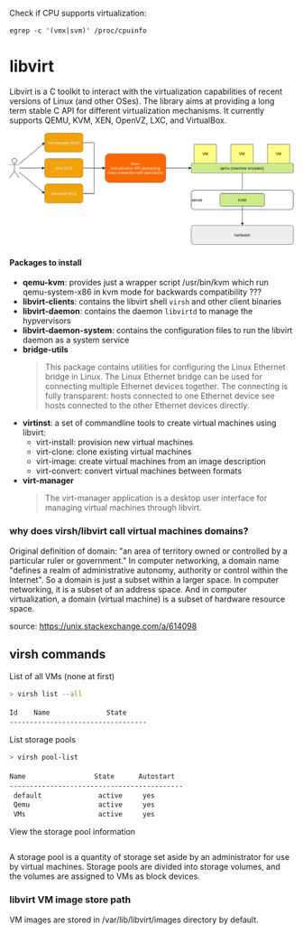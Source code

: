 
Check if CPU supports virtualization:
```
egrep -c '(vmx|svm)' /proc/cpuinfo
```

# libvirt 

Libvirt is a C toolkit to interact with the virtualization capabilities of recent versions of Linux (and other OSes). The library aims at providing a long term stable C API for different virtualization mechanisms. It currently supports QEMU, KVM, XEN, OpenVZ, LXC, and VirtualBox.

![overview](./kvm-stack.png)


#### Packages to install

* **qemu-kvm**: provides just a wrapper
 script /usr/bin/kvm which run qemu-system-x86 in kvm mode for backwards compatibility ???
* **libvirt-clients**: contains the libvirt shell `virsh` and other client binaries
* **libvirt-daemon**: contains the daemon `libvirtd` to manage the hypvervisors
* **libvirt-daemon-system**: contains the configuration files to run the libvirt daemon as a system service
* **bridge-utils**
  >This package contains utilities for configuring the Linux Ethernet bridge in Linux. The Linux Ethernet bridge can be used for connecting multiple Ethernet devices together. The connecting is fully  transparent: hosts connected to one Ethernet device see hosts connected to the other Ethernet devices directly.
* **virtinst**: a set of commandline tools to create virtual machines using libvirt:
  - virt-install: provision new virtual machines
  - virt-clone: clone existing virtual machines
  - virt-image: create virtual machines from an image description
  - virt-convert: convert virtual machines between formats
* **virt-manager**
  > The virt-manager application is a desktop user interface for managing virtual machines through libvirt.

### why does virsh/libvirt call virtual machines domains?

Original definition of domain: "an area of territory owned or controlled by a particular ruler or government." In computer networking, a domain name "defines a realm of administrative autonomy, authority or control within the Internet".
So a domain is just a subset within a larger space. In computer networking, it is a subset of an address space. 
And in computer virtualization, a domain (virtual machine) is a subset of hardware resource space.

source: https://unix.stackexchange.com/a/614098

## virsh commands

List of all VMs (none at first)
```bash
> virsh list --all

Id    Name              State
----------------------------------
```


List storage pools
```bash
> virsh pool-list

Name                 State      Autostart 
-------------------------------------------
 default              active     yes       
 Qemu                 active     yes       
 VMs                  active     yes
```

View the storage pool information
```bash
```

A storage pool is a quantity of storage set aside by an administrator for use by virtual machines. Storage pools are divided into storage volumes, and the volumes are assigned to VMs as block devices.

### libvirt VM image store path

VM images are stored in /var/lib/libvirt/images directory by default.